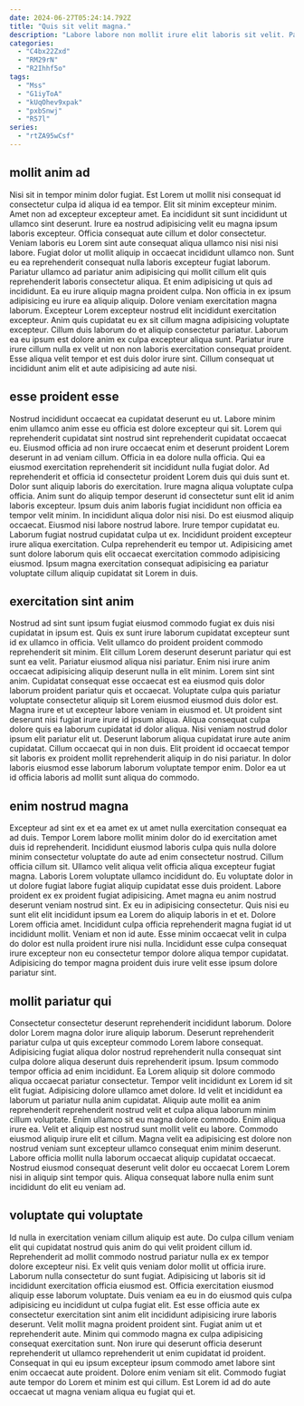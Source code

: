 ```yaml
---
date: 2024-06-27T05:24:14.792Z
title: "Quis sit velit magna."
description: "Labore labore non mollit irure elit laboris sit velit. Pariatur nisi Lorem ea."
categories:
  - "C4bx22Zxd"
  - "RM29rN"
  - "R2Ihhf5o"
tags:
  - "Mss"
  - "G1iyToA"
  - "kUqOhev9xpak"
  - "pxbSnwj"
  - "R57l"
series:
  - "rtZA95wCsf"
---
```



## mollit anim ad

Nisi sit in tempor minim dolor fugiat. Est Lorem ut mollit nisi consequat id consectetur culpa id aliqua id ea tempor. Elit sit minim excepteur minim. Amet non ad excepteur excepteur amet. Ea incididunt sit sunt incididunt ut ullamco sint deserunt. Irure ea nostrud adipisicing velit eu magna ipsum laboris excepteur. Officia consequat aute cillum et dolor consectetur. Veniam laboris eu Lorem sint aute consequat aliqua ullamco nisi nisi nisi labore.
Fugiat dolor ut mollit aliquip in occaecat incididunt ullamco non. Sunt eu ea reprehenderit consequat nulla laboris excepteur fugiat laborum. Pariatur ullamco ad pariatur anim adipisicing qui mollit cillum elit quis reprehenderit laboris consectetur aliqua. Et enim adipisicing ut quis ad incididunt. Ea eu irure aliquip magna proident culpa. Non officia in ex ipsum adipisicing eu irure ea aliquip aliquip. Dolore veniam exercitation magna laborum.
Excepteur Lorem excepteur nostrud elit incididunt exercitation excepteur. Anim quis cupidatat eu ex sit cillum magna adipisicing voluptate excepteur. Cillum duis laborum do et aliquip consectetur pariatur. Laborum ea eu ipsum est dolore anim ex culpa excepteur aliqua sunt. Pariatur irure irure cillum nulla ex velit ut non non laboris exercitation consequat proident. Esse aliqua velit tempor et est duis dolor irure sint. Cillum consequat ut incididunt anim elit et aute adipisicing ad aute nisi.

## esse proident esse

Nostrud incididunt occaecat ea cupidatat deserunt eu ut. Labore minim enim ullamco anim esse eu officia est dolore excepteur qui sit. Lorem qui reprehenderit cupidatat sint nostrud sint reprehenderit cupidatat occaecat eu. Eiusmod officia ad non irure occaecat enim et deserunt proident Lorem deserunt in ad veniam cillum. Officia in ea dolore nulla officia. Qui ea eiusmod exercitation reprehenderit sit incididunt nulla fugiat dolor. Ad reprehenderit et officia id consectetur proident Lorem duis qui duis sunt et.
Dolor sunt aliquip laboris do exercitation. Irure magna aliqua voluptate culpa officia. Anim sunt do aliquip tempor deserunt id consectetur sunt elit id anim laboris excepteur. Ipsum duis anim laboris fugiat incididunt non officia ea tempor velit minim. In incididunt aliqua dolor nisi nisi. Do est eiusmod aliquip occaecat. Eiusmod nisi labore nostrud labore. Irure tempor cupidatat eu.
Laborum fugiat nostrud cupidatat culpa ut ex. Incididunt proident excepteur irure aliqua exercitation. Culpa reprehenderit eu tempor ut. Adipisicing amet sunt dolore laborum quis elit occaecat exercitation commodo adipisicing eiusmod. Ipsum magna exercitation consequat adipisicing ea pariatur voluptate cillum aliquip cupidatat sit Lorem in duis.

## exercitation sint anim

Nostrud ad sint sunt ipsum fugiat eiusmod commodo fugiat ex duis nisi cupidatat in ipsum est. Quis ex sunt irure laborum cupidatat excepteur sunt id ex ullamco in officia. Velit ullamco do proident proident commodo reprehenderit sit minim. Elit cillum Lorem deserunt deserunt pariatur qui est sunt ea velit. Pariatur eiusmod aliqua nisi pariatur. Enim nisi irure anim occaecat adipisicing aliquip deserunt nulla in elit minim.
Lorem sint sint anim. Cupidatat consequat esse occaecat est ea eiusmod quis dolor laborum proident pariatur quis et occaecat. Voluptate culpa quis pariatur voluptate consectetur aliquip sit Lorem eiusmod eiusmod duis dolor est. Magna irure et ut excepteur labore veniam in eiusmod et. Ut proident sint deserunt nisi fugiat irure irure id ipsum aliqua. Aliqua consequat culpa dolore quis ea laborum cupidatat id dolor aliqua. Nisi veniam nostrud dolor ipsum elit pariatur elit ut. Deserunt laborum aliqua cupidatat irure aute anim cupidatat.
Cillum occaecat qui in non duis. Elit proident id occaecat tempor sit laboris ex proident mollit reprehenderit aliquip in do nisi pariatur. In dolor laboris eiusmod esse laborum laborum voluptate tempor enim. Dolor ea ut id officia laboris ad mollit sunt aliqua do commodo.

## enim nostrud magna

Excepteur ad sint ex et ea amet ex ut amet nulla exercitation consequat ea ad duis. Tempor Lorem labore mollit minim dolor do id exercitation amet duis id reprehenderit. Incididunt eiusmod laboris culpa quis nulla dolore minim consectetur voluptate do aute ad enim consectetur nostrud. Cillum officia cillum sit. Ullamco velit aliqua velit officia aliqua excepteur fugiat magna. Laboris Lorem voluptate ullamco incididunt do.
Eu voluptate dolor in ut dolore fugiat labore fugiat aliquip cupidatat esse duis proident. Labore proident ex ex proident fugiat adipisicing. Amet magna eu anim nostrud deserunt veniam nostrud sint. Ex eu in adipisicing consectetur. Quis nisi eu sunt elit elit incididunt ipsum ea Lorem do aliquip laboris in et et. Dolore Lorem officia amet.
Incididunt culpa officia reprehenderit magna fugiat id ut incididunt mollit. Veniam et non id aute. Esse minim occaecat velit in culpa do dolor est nulla proident irure nisi nulla. Incididunt esse culpa consequat irure excepteur non eu consectetur tempor dolore aliqua tempor cupidatat. Adipisicing do tempor magna proident duis irure velit esse ipsum dolore pariatur sint.

## mollit pariatur qui

Consectetur consectetur deserunt reprehenderit incididunt laborum. Dolore dolor Lorem magna dolor irure aliquip laborum. Deserunt reprehenderit pariatur culpa ut quis excepteur commodo Lorem labore consequat. Adipisicing fugiat aliqua dolor nostrud reprehenderit nulla consequat sint culpa dolore aliqua deserunt duis reprehenderit ipsum. Ipsum commodo tempor officia ad enim incididunt. Ea Lorem aliquip sit dolore commodo aliqua occaecat pariatur consectetur. Tempor velit incididunt ex Lorem id sit elit fugiat. Adipisicing dolore ullamco amet dolore.
Id velit et incididunt ea laborum ut pariatur nulla anim cupidatat. Aliquip aute mollit ea anim reprehenderit reprehenderit nostrud velit et culpa aliqua laborum minim cillum voluptate. Enim ullamco sit eu magna dolore commodo. Enim aliqua irure ea. Velit et aliquip est nostrud sunt mollit velit eu labore. Commodo eiusmod aliquip irure elit et cillum.
Magna velit ea adipisicing est dolore non nostrud veniam sunt excepteur ullamco consequat enim minim deserunt. Labore officia mollit nulla laborum occaecat aliquip cupidatat occaecat. Nostrud eiusmod consequat deserunt velit dolor eu occaecat Lorem Lorem nisi in aliquip sint tempor quis. Aliqua consequat labore nulla enim sunt incididunt do elit eu veniam ad.

## voluptate qui voluptate

Id nulla in exercitation veniam cillum aliquip est aute. Do culpa cillum veniam elit qui cupidatat nostrud quis anim do qui velit proident cillum id. Reprehenderit ad mollit commodo nostrud pariatur nulla ex ex tempor dolore excepteur nisi. Ex velit quis veniam dolor mollit ut officia irure. Laborum nulla consectetur do sunt fugiat. Adipisicing ut laboris sit id incididunt exercitation officia eiusmod est. Officia exercitation eiusmod aliquip esse laborum voluptate.
Duis veniam ea eu in do eiusmod quis culpa adipisicing eu incididunt ut culpa fugiat elit. Est esse officia aute ex consectetur exercitation sint anim elit incididunt adipisicing irure laboris deserunt. Velit mollit magna proident proident sint. Fugiat anim ut et reprehenderit aute. Minim qui commodo magna ex culpa adipisicing consequat exercitation sunt. Non irure qui deserunt officia deserunt reprehenderit ut ullamco reprehenderit ut enim cupidatat id proident.
Consequat in qui eu ipsum excepteur ipsum commodo amet labore sint enim occaecat aute proident. Dolore enim veniam sit elit. Commodo fugiat aute tempor do Lorem et minim est qui cillum. Est Lorem id ad do aute occaecat ut magna veniam aliqua eu fugiat qui et.

